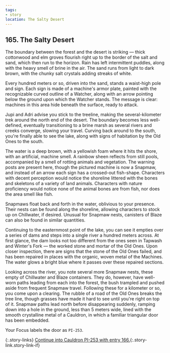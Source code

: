 ```yaml
---
tags:
- story
location: The Salty Desert
---
```


## 165. The Salty Desert

The boundary between the forest and the desert is striking — thick cottonwood and elm groves flourish right up to the border of the salt and sand, which then run to the horizon.
Rain has left intermittent puddles, along with the heavy smell of brine in the air.
The sand runs from light to dark brown, with the chunky salt crystals adding streaks of white.

Every hundred meters or so, driven into the sand, stands a waist-high pole and sign.
Each sign is made of a machine's armor plate, painted with the recognizable curved outline of a Watcher, along with an arrow pointing below the ground upon which the Watcher stands.
The message is clear: machines in this area hide beneath the surface, ready to attack.

Jupi and Adri advise you stick to the treeline, making the several-kilometer trek around the north end of the desert.
The boundary becomes less well-defined, eventually transitioning to a brine marsh as several rivers and creeks converge, slowing your travel.
Curving back around to the south, you're finally able to see the lake, along with signs of habitation by the Old Ones to the south.

The water is a deep brown, with a yellowish foam where it hits the shore, with an artificial, machine smell.
A rainbow sheen reflects from still pools, accompanied by a smell of rotting animals and vegetation.
The warning posts are present here, though the pictured machine is now a Snapmaw, and instead of an arrow each sign has a crossed-out fish-shape.
Characters with decent perception would notice the shoreline littered with the bones and skeletons of a variety of land animals.
Characters with nature proficiency would notice none of the animal bones are from fish, nor does the area smell like fish.

Snapmaws float back and forth in the water, oblivious to your presence.
Their nests can be found along the shoreline, allowing characters to stock up on Chillwater, if desired.
Unusual for Snapmaw nests, canisters of Blaze can also be found in similar quantities.

Continuing to the easternmost point of the lake, you can see it empties over a series of dams and steps into a single river a hundred meters across.
At first glance, the dam looks not too different from the ones seen in Tapwash and Winter's Fork — the worked stone and mortar of the Old Ones.
Upon closer inspection, there are signs that the stone of the Old Ones failed, and has been repaired in places with the organic, woven metal of the Machines.
The water glows a bright blue where it passes over these repaired sections.

Looking across the river, you note several more Snapmaw nests, these empty of Chillwater and Blaze containers.
They do, however, have well-worn paths leading from each into the forest, the bush trampled and pushed aside from frequent Snapmaw travel.
Following these for a kilometer or so, you come upon a clearing.
The rubble of a road of the Old Ones breaks the tree line, though grasses have made it hard to see until you're right on top of it.
Snapmaw paths lead north before disappearing suddenly, ramping down into a hole in the ground, less than 5 meters wide, lined with the smooth crystalline metal of a Cauldron, in which a familiar triangular door has been embedded.

Your Focus labels the door as `PI-253`.

{:.story-links}
[Continue into Cauldron PI-253 with entry 166.](166-pi253-entrance.md){:.story-link.story-link-if}
